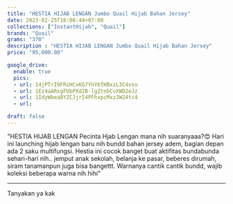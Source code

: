```yaml
---
title: "HESTIA HIJAB LENGAN Jumbo Quail Hijab Bahan Jersey"
date: 2023-02-25T16:08:44+07:00
collections: ["InstantHijab", "Quail"]
brands: "Quail"
grams: "370"
description : "HESTIA HIJAB LENGAN Jumbo Quail Hijab Bahan Jersey"
price: "95,000.00"

google_drive:
  enable: true
  pics:
  - url: 14jPTrI9FRzHCxKG7YhYKfHBxzL3C4vsu
  - url: 1Ez4aARxgFUbPXd2B-lgZtnbCvXWD2eJz
  - url: 1IdyWbeaBYZCJjrI4PFhxpcMxzJW24tc4
  - url: 

draft: false
---
```


"HESTIA HIJAB LENGAN
Pecinta Hjab Lengan mana nih suaranyaaa?😍 Hari ini launching hijab lengan baru nih bundd bahan jersey adem, bagian depan ada 2 saku multifungsi. Hestia ini cocok banget buat aktifitas bundabunda sehari-hari nih.. jemput anak sekolah, belanja ke pasar,  beberes dirumah, siram tanamanpun juga bisa bangettt. Warnanya cantik cantik bundd, wajib koleksi beberapa warna nih hihi"

---

Tanyakan ya kak


